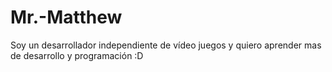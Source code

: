 # Mr.-Matthew
Soy un desarrollador independiente de vídeo juegos y quiero aprender mas de desarrollo y programación :D
